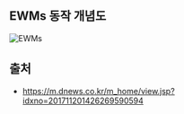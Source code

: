 ## EWMs 동작 개념도




![EWMs](https://img2.yna.co.kr/etc/graphic/YH/2017/11/20/GYH2017112000150004400_P4.jpg)





## 출처
* https://m.dnews.co.kr/m_home/view.jsp?idxno=201711201426269590594
